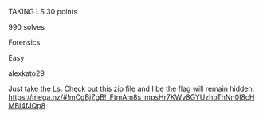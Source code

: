 TAKING LS
30 points

990 solves

Forensics

Easy

alexkato29

Just take the Ls. Check out this zip file and I be the flag will remain hidden.
 https://mega.nz/#!mCgBjZgB!_FtmAm8s_mpsHr7KWv8GYUzhbThNn0I8cHMBi4fJQp8


